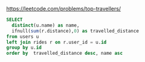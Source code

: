 https://leetcode.com/problems/top-travellers/

```sql
SELECT 
  distinct(u.name) as name, 
  ifnull(sum(r.distance),0) as travelled_distance
from users u
left join rides r on r.user_id = u.id
group by u.id
order by  travelled_distance desc, name asc
```

